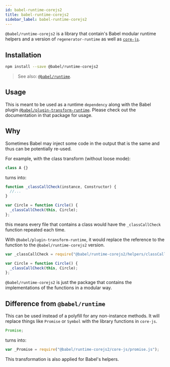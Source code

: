 ```yaml
---
id: babel-runtime-corejs2
title: babel-runtime-corejs2
sidebar_label: babel-runtime-corejs2
---
```


`@babel/runtime-corejs2` is a library that contain's Babel modular runtime helpers and a version of `regenerator-runtime` as well as [`core-js`](https://github.com/zloirock/core-js).

## Installation

```sh
npm install --save @babel/runtime-corejs2
```

> See also: [`@babel/runtime`](runtime.md).

## Usage

This is meant to be used as a runtime `dependency` along with the Babel plugin [`@babel/plugin-transform-runtime`](plugin-transform-runtime.md). Please check out the documentation in that package for usage.

## Why

Sometimes Babel may inject some code in the output that is the same and thus can be potentially re-used.

For example, with the class transform (without loose mode):

```js
class A {}
```

turns into:

```js
function _classCallCheck(instance, Constructor) {
  //...
}

var Circle = function Circle() {
  _classCallCheck(this, Circle);
};
```

this means every file that contains a class would have the `_classCallCheck` function repeated each time.

With `@babel/plugin-transform-runtime`, it would replace the reference to the function to the `@babel/runtime-corejs2` version.

```js
var _classCallCheck = require("@babel/runtime-corejs2/helpers/classCallCheck");

var Circle = function Circle() {
  _classCallCheck(this, Circle);
};
```

`@babel/runtime-corejs2` is just the package that contains the implementations of the functions in a modular way.

## Difference from `@babel/runtime`

This can be used instead of a polyfill for any non-instance methods.
It will replace things like `Promise` or `Symbol` with the library functions in `core-js`.

```js
Promise;
```

turns into:

```js
var _Promise = require("@babel/runtime-corejs2/core-js/promise.js");
```

This transformation is also applied for Babel's helpers.
